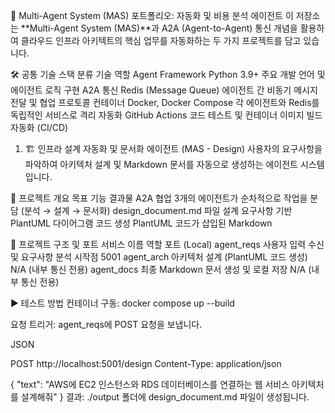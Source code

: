 🚀 Multi-Agent System (MAS) 포트폴리오: 자동화 및 비용 분석 에이전트
이 저장소는 **Multi-Agent System (MAS)**과 A2A (Agent-to-Agent) 통신 개념을 활용하여 클라우드 인프라 아키텍트의 핵심 업무를 자동화하는 두 가지 프로젝트를 담고 있습니다.

🛠️ 공통 기술 스택
분류	기술	역할
Agent Framework	Python 3.9+	주요 개발 언어 및 에이전트 로직 구현
A2A 통신	Redis (Message Queue)	에이전트 간 비동기 메시지 전달 및 협업 프로토콜
컨테이너	Docker, Docker Compose	각 에이전트와 Redis를 독립적인 서비스로 격리
자동화	GitHub Actions	코드 테스트 및 컨테이너 이미지 빌드 자동화 (CI/CD)


1. 🏗️ 인프라 설계 자동화 및 문서화 에이전트 (MAS - Design)
사용자의 요구사항을 파악하여 아키텍처 설계 및 Markdown 문서를 자동으로 생성하는 에이전트 시스템입니다.

📝 프로젝트 개요
목표	기능	결과물
A2A 협업	3개의 에이전트가 순차적으로 작업을 분담 (분석 → 설계 → 문서화)	design_document.md 파일
설계	요구사항 기반 PlantUML 다이어그램 코드 생성	PlantUML 코드가 삽입된 Markdown


📁 프로젝트 구조 및 포트
서비스 이름	역할	포트 (Local)
agent_reqs	사용자 입력 수신 및 요구사항 분석 시작점	5001
agent_arch	아키텍처 설계 (PlantUML 코드 생성)	N/A (내부 통신 전용)
agent_docs	최종 Markdown 문서 생성 및 로컬 저장	N/A (내부 통신 전용)


▶️ 테스트 방법
컨테이너 구동: docker compose up --build

요청 트리거: agent_reqs에 POST 요청을 보냅니다.

JSON

POST http://localhost:5001/design
Content-Type: application/json

{
    "text": "AWS에 EC2 인스턴스와 RDS 데이터베이스를 연결하는 웹 서비스 아키텍처를 설계해줘"
}
결과: ./output 폴더에 design_document.md 파일이 생성됩니다.
